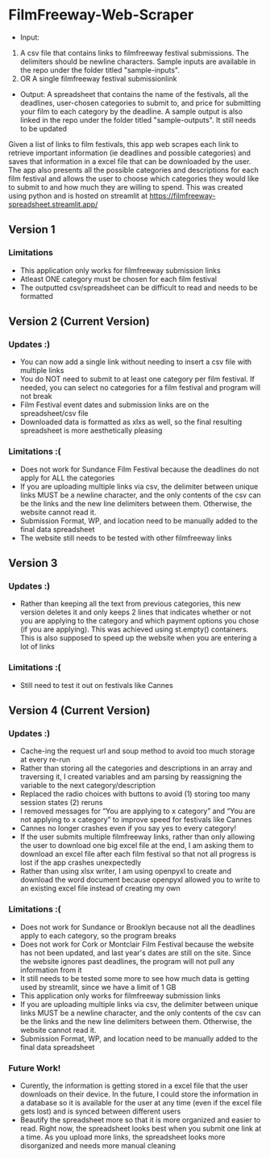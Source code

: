 # FilmFreeway-Web-Scraper
- Input:
1. A csv file that contains links to filmfreeway festival submissions. The delimiters should be newline characters. Sample inputs are available in the repo under the folder titled "sample-inputs".
2. OR A single filmfreeway festival submissionlink
- Output: A spreadsheet that contains the name of the festivals, all the deadlines, user-chosen categories to submit to, and price for submitting your film to each category by the deadline. A sample output is also linked in the repo under the folder titled "sample-outputs". It still needs to be updated

Given a list of links to film festivals, this app web scrapes each link to retrieve important information (ie deadlines and possible categories) and saves that information in a excel file that can be downloaded by the user. The app also presents all the possible categories and descriptions for each film festival and allows the user to choose which categories they would like to submit to and how much they are willing to spend. This was created using python and is hosted on streamlit at https://filmfreeway-spreadsheet.streamlit.app/

## Version 1 
### Limitations
- This application only works for filmfreeway submission links
- Atleast ONE category must be chosen for each film festival
- The outputted csv/spreadsheet can be difficult to read and needs to be formatted

## Version 2 (Current Version) 
### Updates :)
- You can now add a single link without needing to insert a csv file with multiple links  
- You do NOT need to submit to at least one category per film festival. If needed, you can select no categories for a film festival and program will not break
- Film Festival event dates and submission links are on the spreadsheet/csv file
- Downloaded data is formatted as xlxs as well, so the final resulting spreadsheet is more aesthetically pleasing
### Limitations :(
- Does not work for Sundance Film Festival because the deadlines do not apply for ALL the categories
- If you are uploading multiple links via csv, the delimiter between unique links MUST be a newline character, and the only contents of the csv can be the links and the new line delimiters between them. Otherwise, the website cannot read it. 
- Submission Format, WP, and location need to be manually added to the final data spreadsheet 
- The website still needs to be tested with other filmfreeway links

## Version 3
### Updates :)
- Rather than keeping all the text from previous categories, this new version deletes it and only keeps 2 lines that indicates whether or not you are applying to the category and which payment options you chose (if you are applying). This was achieved using st.empty() containers. This is also supposed to speed up the website when you are entering a lot of links
### Limitations :(
- Still need to test it out on festivals like Cannes 

## Version 4 (Current Version)
### Updates :)
- Cache-ing the request url and soup method to avoid too much storage at every re-run
- Rather than storing all the categories and descriptions in an array and traversing it, I created variables and am parsing by reassigning the variable to the next category/description
- Replaced the radio choices with buttons to avoid (1) storing too many session states (2) reruns
- I removed messages for “You are applying to x category” and “You are not applying to x category” to improve speed for festivals like Cannes
- Cannes no longer crashes even if you say yes to every category!
- If the user submits multiple filmfreeway links, rather than only allowing the user to download one big excel file at the end, I am asking them to download an excel file after each film festival so that not all progress is lost if the app crashes unexpectedly
- Rather than using xlsx writer, I am using openpyxl to create and download the word document because openpyxl allowed you to write to an existing excel file instead of creating my own
### Limitations :(
- Does not work for Sundance or Brooklyn because not all the deadlines apply to each category, so the program breaks
- Does not work for Cork or Montclair Film Festival because the website has not been updated, and last year's dates are still on the site. Since the website ignores past deadlines, the program will not pull any information from it
- It still needs to be tested some more to see how much data is getting used by streamlit, since we have a limit of 1 GB
- This application only works for filmfreeway submission links
- If you are uploading multiple links via csv, the delimiter between unique links MUST be a newline character, and the only contents of the csv can be the links and the new line delimiters between them. Otherwise, the website cannot read it. 
- Submission Format, WP, and location need to be manually added to the final data spreadsheet 
### Future Work!
- Curently, the information is getting stored in a excel file that the user downloads on their device. In the future, I could store the information in a database so it is available for the user at any time (even if the excel file gets lost) and is synced between different users
- Beautify the spreadsheet more so that it is more organized and easier to read. Right now, the spreadsheet looks best when you submit one link at a time. As you upload more links, the spreadsheet looks more disorganized and needs more manual cleaning

